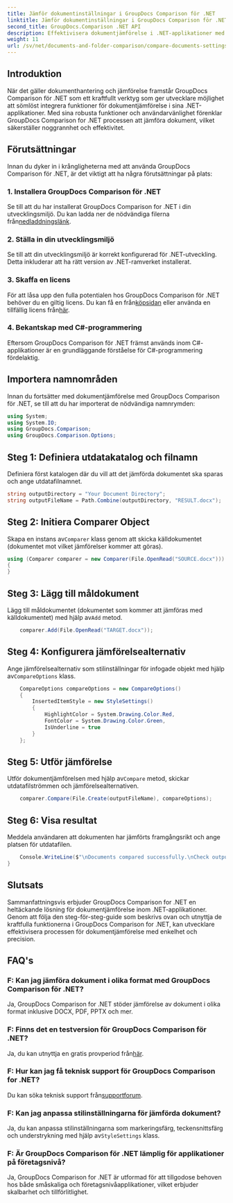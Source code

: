 ```yaml
---
title: Jämför dokumentinställningar i GroupDocs Comparison för .NET
linktitle: Jämför dokumentinställningar i GroupDocs Comparison för .NET
second_title: GroupDocs.Comparison .NET API
description: Effektivisera dokumentjämförelse i .NET-applikationer med GroupDocs Comparison. Jämför dokument utan ansträngning med avancerade funktioner.
weight: 11
url: /sv/net/documents-and-folder-comparison/compare-documents-settings-dotnet/
---
```

## Introduktion
När det gäller dokumenthantering och jämförelse framstår GroupDocs Comparison för .NET som ett kraftfullt verktyg som ger utvecklare möjlighet att sömlöst integrera funktioner för dokumentjämförelse i sina .NET-applikationer. Med sina robusta funktioner och användarvänlighet förenklar GroupDocs Comparison for .NET processen att jämföra dokument, vilket säkerställer noggrannhet och effektivitet.
## Förutsättningar
Innan du dyker in i krångligheterna med att använda GroupDocs Comparison för .NET, är det viktigt att ha några förutsättningar på plats:
### 1. Installera GroupDocs Comparison för .NET
 Se till att du har installerat GroupDocs Comparison for .NET i din utvecklingsmiljö. Du kan ladda ner de nödvändiga filerna från[nedladdningslänk](https://releases.groupdocs.com/comparison/net/).
### 2. Ställa in din utvecklingsmiljö
Se till att din utvecklingsmiljö är korrekt konfigurerad för .NET-utveckling. Detta inkluderar att ha rätt version av .NET-ramverket installerat.
### 3. Skaffa en licens
För att låsa upp den fulla potentialen hos GroupDocs Comparison för .NET behöver du en giltig licens. Du kan få en från[köpsidan](https://purchase.groupdocs.com/buy) eller använda en tillfällig licens från[här](https://purchase.groupdocs.com/temporary-license/).
### 4. Bekantskap med C#-programmering
Eftersom GroupDocs Comparison för .NET främst används inom C#-applikationer är en grundläggande förståelse för C#-programmering fördelaktig.

## Importera namnområden
Innan du fortsätter med dokumentjämförelse med GroupDocs Comparison för .NET, se till att du har importerat de nödvändiga namnrymden:
```csharp
using System;
using System.IO;
using GroupDocs.Comparison;
using GroupDocs.Comparison.Options;
```
## Steg 1: Definiera utdatakatalog och filnamn
Definiera först katalogen där du vill att det jämförda dokumentet ska sparas och ange utdatafilnamnet.
```csharp
string outputDirectory = "Your Document Directory";
string outputFileName = Path.Combine(outputDirectory, "RESULT.docx");
```
## Steg 2: Initiera Comparer Object
 Skapa en instans av`Comparer` klass genom att skicka källdokumentet (dokumentet mot vilket jämförelser kommer att göras).
```csharp
using (Comparer comparer = new Comparer(File.OpenRead("SOURCE.docx")))
{
}
```
## Steg 3: Lägg till måldokument
 Lägg till måldokumentet (dokumentet som kommer att jämföras med källdokumentet) med hjälp av`Add` metod.
```csharp
    comparer.Add(File.OpenRead("TARGET.docx"));
```
## Steg 4: Konfigurera jämförelsealternativ
 Ange jämförelsealternativ som stilinställningar för infogade objekt med hjälp av`CompareOptions` klass.
```csharp
    CompareOptions compareOptions = new CompareOptions()
    {
        InsertedItemStyle = new StyleSettings()
        {
            HighlightColor = System.Drawing.Color.Red,
            FontColor = System.Drawing.Color.Green,
            IsUnderline = true
        }
    };
```
## Steg 5: Utför jämförelse
 Utför dokumentjämförelsen med hjälp av`Compare` metod, skickar utdatafilströmmen och jämförelsealternativen.
```csharp
    comparer.Compare(File.Create(outputFileName), compareOptions);
```
## Steg 6: Visa resultat
Meddela användaren att dokumenten har jämförts framgångsrikt och ange platsen för utdatafilen.
```csharp
    Console.WriteLine($"\nDocuments compared successfully.\nCheck output in {Directory.GetCurrentDirectory()}.");
}
```

## Slutsats
Sammanfattningsvis erbjuder GroupDocs Comparison for .NET en heltäckande lösning för dokumentjämförelse inom .NET-applikationer. Genom att följa den steg-för-steg-guide som beskrivs ovan och utnyttja de kraftfulla funktionerna i GroupDocs Comparison for .NET, kan utvecklare effektivisera processen för dokumentjämförelse med enkelhet och precision.
## FAQ's
### F: Kan jag jämföra dokument i olika format med GroupDocs Comparison för .NET?
Ja, GroupDocs Comparison for .NET stöder jämförelse av dokument i olika format inklusive DOCX, PDF, PPTX och mer.
### F: Finns det en testversion för GroupDocs Comparison för .NET?
 Ja, du kan utnyttja en gratis provperiod från[här](https://releases.groupdocs.com/).
### F: Hur kan jag få teknisk support för GroupDocs Comparison for .NET?
 Du kan söka teknisk support från[supportforum](https://forum.groupdocs.com/c/comparison/12).
### F: Kan jag anpassa stilinställningarna för jämförda dokument?
 Ja, du kan anpassa stilinställningarna som markeringsfärg, teckensnittsfärg och understrykning med hjälp av`StyleSettings` klass.
### F: Är GroupDocs Comparison för .NET lämplig för applikationer på företagsnivå?
Ja, GroupDocs Comparison for .NET är utformad för att tillgodose behoven hos både småskaliga och företagsnivåapplikationer, vilket erbjuder skalbarhet och tillförlitlighet.